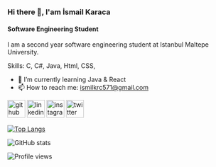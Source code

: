 ### Hi there 👋, I'am İsmail Karaca
#### Software Engineering Student
I am a second year software engineering student at Istanbul Maltepe University.

Skills: C, C#, Java, Html, CSS, 

- 🌱 I’m currently learning Java & React 
- 📫 How to reach me: ismilkrc571@gmail.com 


[<img src='https://cdn.jsdelivr.net/npm/simple-icons@3.0.1/icons/github.svg' alt='github' height='40'>](https://github.com/ismailkrc57)  [<img src='https://cdn.jsdelivr.net/npm/simple-icons@3.0.1/icons/linkedin.svg' alt='linkedin' height='40'>](https://www.linkedin.com/in/ismail-karaca-443915177/)  [<img src='https://cdn.jsdelivr.net/npm/simple-icons@3.0.1/icons/instagram.svg' alt='instagram' height='40'>](https://www.instagram.com/ismailkrc07/)  [<img src='https://cdn.jsdelivr.net/npm/simple-icons@3.0.1/icons/twitter.svg' alt='twitter' height='40'>](https://twitter.com/ismailkrc57)  

[![Top Langs](https://github-readme-stats.vercel.app/api/top-langs/?username=ismailkrc57)](https://github.com/anuraghazra/github-readme-stats)

![GitHub stats](https://github-readme-stats.vercel.app/api?username=ismailkrc57&show_icons=true)  

![Profile views](https://gpvc.arturio.dev/ismailkrc57)  
